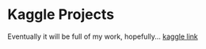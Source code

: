 # Kaggle Projects
Eventually it will be full of my work, hopefully...
[kaggle link](kaggle.com/yaustal)
